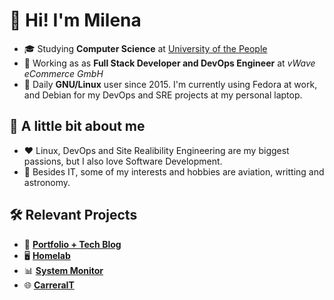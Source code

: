 # :milky_way: Hi! I'm Milena

- 🎓 Studying **Computer Science** at [University of the People](https://www.uopeople.edu/)
- 🔧 Working as as **Full Stack Developer and DevOps Engineer** at *vWave eCommerce GmbH*
- 🐧 Daily **GNU/Linux** user since 2015. I'm currently using Fedora at work, and Debian for my DevOps and SRE projects at my personal laptop.

## :thought_balloon: A little bit about me
- :heart: Linux, DevOps and Site Realibility Engineering are my biggest passions, but I also love Software Development.
- :dizzy: Besides IT, some of my interests and hobbies are aviation, writting and astronomy.

## 🛠️ Relevant Projects

- 🌸 [**Portfolio + Tech Blog**](https://milenasaron.vercel.app/)
- 🖥️ [**Homelab**](https://github.com/aronmilenait/homelab)
- 📊 [**System Monitor**](https://github.com/milenasaron/system-monitor)
- 🌐 [**CarreraIT**](https://www.carrerait.lat)
